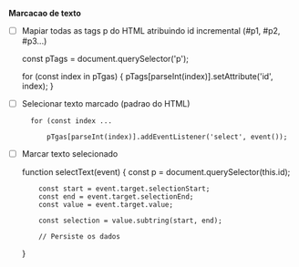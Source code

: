 **Marcacao de texto**

-   [ ] Mapiar todas as tags p do HTML atribuindo id incremental (#p1, #p2, #p3...)

    const pTags = document.querySelector('p');

    for (const index in pTgas) {
    pTags[parseInt(index)].setAttribute('id', index);
    }

-   [ ] Selecionar texto marcado (padrao do HTML)

        for (const index ...

            pTgas[parseInt(index)].addEventListener('select', event());

*   [ ] Marcar texto selecionado

    function selectText(event) {
    const p = document.querySelector(this.id);

          const start = event.target.selectionStart;
          const end = event.target.selectionEnd;
          const value = event.target.value;

          const selection = value.subtring(start, end);

          // Persiste os dados

    }

